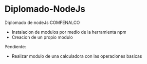 # Diplomado-NodeJs
Diplomado de nodeJs COMFENALCO
- Instalacion de modulos por medio de la herramienta npm
- Creacion de un propio modulo

Pendiente:
- Realizar modulo de una calculadora con las operaciones basicas